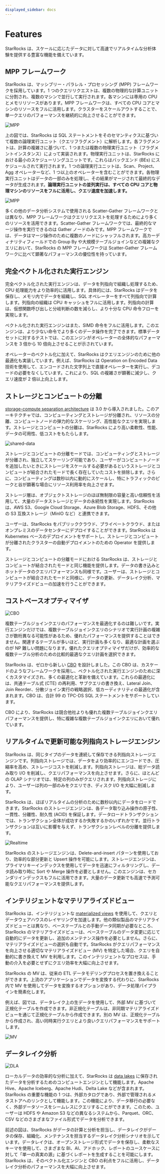```yaml
---
displayed_sidebar: docs
---
```


# Features

StarRocks は、スケールに応じたデータに対して高速でリアルタイムな分析体験を提供する豊富な機能を備えています。

## MPP フレームワーク

StarRocks は、マッシブリー・パラレル・プロセッシング (MPP) フレームワークを採用しています。1 つのクエリリクエストは、複数の物理的な計算ユニットに分割され、複数のマシンで並行して実行されます。各マシンには専用の CPU とメモリリソースがあります。MPP フレームワークは、すべての CPU コアとマシンのリソースをフルに活用します。クラスターをスケールアウトすることで、単一クエリのパフォーマンスを継続的に向上させることができます。

![MPP](../_assets/1.1-3-mpp.png)

上の図では、StarRocks は SQL ステートメントをそのセマンティクスに基づいて複数の論理実行ユニット（クエリフラグメント）に解析します。各フラグメントは、計算の複雑さに基づいて、1 つまたは複数の物理実行ユニット（フラグメントインスタンス）によって実装されます。物理実行ユニットは、StarRocks における最小のスケジューリングユニットです。これらはバックエンド (BEs) にスケジュールされて実行されます。1 つの論理実行ユニットは、Scan、Project、Agg オペレーターなど、1 つ以上のオペレーターを含むことができます。各物理実行ユニットはデータの一部のみを処理し、その結果がマージされて最終的なデータが生成されます。**論理実行ユニットの並列実行は、すべての CPU コアと物理マシンのリソースをフルに活用し、クエリ速度を加速します。**

![MPP](../_assets/1.1-4-mpp.png)

多くの他のデータ分析システムで使用される Scatter-Gather フレームワークとは異なり、MPP フレームワークはクエリリクエストを処理するためにより多くのリソースを活用できます。Scatter-Gather フレームワークでは、最終的なマージ操作を実行できるのは Gather ノードのみです。MPP フレームワークでは、データはマージ操作のために複数のノードにシャッフルされます。高カーディナリティフィールドでの Group By や大規模テーブルジョインなどの複雑なクエリにおいて、StarRocks の MPP フレームワークは Scatter-Gather フレームワークに比べて顕著なパフォーマンスの優位性を持っています。

## 完全ベクトル化された実行エンジン

完全ベクトル化された実行エンジンは、データを列指向で組織し処理するため、CPU 処理能力をより効率的に活用します。具体的には、StarRocks はデータを保存し、メモリ内でデータを組織し、SQL オペレーターをすべて列指向で計算します。列指向の組織は CPU キャッシュをフルに活用します。列指向の計算は、仮想関数呼び出しと分岐判断の数を減らし、より十分な CPU 命令フローを実現します。

ベクトル化された実行エンジンはまた、SIMD 命令をフルに活用します。このエンジンは、より少ない命令でより多くのデータ操作を完了できます。標準データセットに対するテストでは、このエンジンがオペレーターの全体的なパフォーマンスを 3 倍から 10 倍向上させることが示されています。

オペレーターのベクトル化に加えて、StarRocks はクエリエンジンのために他の最適化も実装しています。例えば、StarRocks は Operation on Encoded Data 技術を使用して、エンコードされた文字列上で直接オペレーターを実行し、デコードの必要をなくしています。これにより、SQL の複雑さが顕著に減少し、クエリ速度が 2 倍以上向上します。

## ストレージとコンピュートの分離

[storage-compute separation architecture](./Architecture.md) は 3.0 から導入されました。このアーキテクチャでは、コンピューティングとストレージが分離され、リソースの分離、コンピュートノードの弾力的なスケーリング、高性能なクエリを実現します。ストレージとコンピュートの分離は、StarRocks により高い柔軟性、性能、データの可用性、低コストをもたらします。

![shared-data](../_assets/share_data_arch.png)

ストレージとコンピュートの分離モードでは、コンピューティングとストレージが分離され、独立してスケーリング可能であり、ユーザーがコンピュートノードを追加したいときにストレージをスケールする必要があるというストレージとコンピュートが結合されたモードで長く存在していたコストを排除します。さらに、コンピューティングは数秒以内に動的にスケールし、特にトラフィックのピークと谷が顕著な場合にリソース利用率を向上させます。

ストレージ層は、オブジェクトストレージのほぼ無制限の容量と高い信頼性を活用して、大量のデータストレージとデータの永続性を実現します。StarRocks は、AWS S3、Google Cloud Storage、Azure Blob Storage、HDFS、その他の S3 互換ストレージ（MinIO など）と連携できます。

ユーザーは、StarRocks をパブリッククラウド、プライベートクラウド、またはオンプレミスのデータセンターにデプロイすることができます。StarRocks は Kubernetes ベースのデプロイメントをサポートし、ストレージとコンピュートが分離されたクラスターの自動デプロイメントのための Operator を提供します。

ストレージとコンピュートの分離モードにおける StarRocks は、ストレージとコンピュートが結合されたモードと同じ機能を提供します。データの書き込みとホットデータのクエリパフォーマンスも同様です。ユーザーは、ストレージとコンピュートが結合されたモードと同様に、データの更新、データレイク分析、マテリアライズドビューの加速を行うことができます。

## コストベースオプティマイザ

![CBO](../_assets/1.1-5-cbo.png)

複数テーブルジョインクエリのパフォーマンスを最適化するのは難しいです。実行エンジンだけでは、複数テーブルジョインクエリのシナリオで実行計画の複雑さが数桁異なる可能性があるため、優れたパフォーマンスを提供することはできません。関連するテーブルが多いほど、実行計画も多くなり、最適な計画を選ぶのが NP 難しい問題になります。優れたクエリオプティマイザだけが、効率的な複数テーブル分析のための比較的最適なクエリ計画を選択できます。

StarRocks は、ゼロから新しい [CBO](../using_starrocks/Cost_based_optimizer.md) を設計しました。この CBO は、カスケードのようなフレームワークを採用し、ベクトル化された実行エンジンのために深くカスタマイズされ、多くの最適化と革新を備えています。これらの最適化には、共通テーブル式 (CTE) の再利用、サブクエリの書き換え、Lateral Join、Join Reorder、分散ジョイン実行の戦略選択、低カーディナリティの最適化が含まれます。CBO は、合計 99 の TPC-DS SQL ステートメントをサポートしています。

CBO により、StarRocks は競合他社よりも優れた複数テーブルジョインクエリパフォーマンスを提供し、特に複雑な複数テーブルジョインクエリにおいて優れています。

## リアルタイムで更新可能な列指向ストレージエンジン

StarRocks は、同じタイプのデータを連続して保存できる列指向ストレージエンジンです。列指向ストレージでは、データをより効率的にエンコードでき、圧縮率を高め、ストレージコストを削減します。列指向ストレージは、総データ読み取り I/O を削減し、クエリパフォーマンスを向上させます。さらに、ほとんどの OLAP シナリオでは、特定の列のみがクエリされます。列指向ストレージにより、ユーザーは列の一部のみをクエリでき、ディスク I/O を大幅に削減します。

StarRocks は、ほぼリアルタイムの分析のために数秒以内にデータをロードできます。StarRocks のストレージエンジンは、各データ取り込み操作の原子性、一貫性、分離性、耐久性 (ACID) を保証します。データロードトランザクションでは、トランザクション全体が成功するか失敗するかのいずれかです。並行トランザクションは互いに影響を与えず、トランザクションレベルの分離を提供します。

![Realtime](../_assets/1.1-6-realtime.png)

StarRocks のストレージエンジンは、Delete-and-insert パターンを使用しており、効率的な部分更新と Upsert 操作を可能にします。ストレージエンジンは、プライマリキーインデックスを使用してデータを迅速にフィルタリングし、データ読み取り時に Sort や Merge 操作を必要としません。このエンジンは、セカンダリインデックスもフルに活用できます。大量のデータ更新でも高速で予測可能なクエリパフォーマンスを提供します。

## インテリジェントなマテリアライズドビュー

StarRocks は、インテリジェントな [materialized views](../using_starrocks/async_mv/Materialized_view.md) を使用して、クエリとデータウェアハウスのレイヤリングを加速します。他の類似製品のマテリアライズドビューとは異なり、ベーステーブルとの手動データ同期が必要なところ、StarRocks のマテリアライズドビューは、ベーステーブルのデータ変更に応じて自動的にデータを更新し、追加のメンテナンス操作を必要としません。さらに、マテリアライズドビューの選択も自動です。StarRocks がクエリパフォーマンスを向上させる適切なマテリアライズドビュー (MV) を特定した場合、クエリを自動的に書き換えて MV を利用します。このインテリジェントなプロセスは、手動の介入を必要とせずにクエリ効率を大幅に向上させます。

StarRocks の MV は、従来の ETL データモデリングプロセスを置き換えることができます。上流のアプリケーションでデータを変換する代わりに、StarRocks 内で MV を使用してデータを変換するオプションがあり、データ処理パイプラインを簡素化します。

例えば、図では、データレイク上の生データを使用して、外部 MV に基づいて正規化テーブルを作成できます。非正規化テーブルは、非同期マテリアライズドビューを通じて正規化テーブルから作成できます。別の MV は、正規化テーブルから作成され、高い同時実行クエリとより良いクエリパフォーマンスをサポートします。

![MV](../_assets/1.1-7-mv.png)

## データレイク分析

![DLA](../_assets/1.1-8-dla.png)

ローカルデータの効率的な分析に加えて、StarRocks は [data lakes](../data_source/catalog/catalog_overview.md) に保存されたデータを分析するためのコンピュートエンジンとして機能します。Apache Hive、Apache Iceberg、Apache Hudi、Delta Lake などが含まれます。StarRocks の重要な機能の 1 つは、外部カタログであり、外部で管理されるメタストアへのリンクとして機能します。この機能により、データ移行の必要なく、外部データソースをシームレスにクエリすることができます。このため、ユーザーは HDFS や Amazon S3 などの異なるシステムから、Parquet、ORC、CSV などのさまざまなファイル形式でデータを分析できます。

前述の図は、StarRocks がデータの計算と分析を担当し、データレイクがデータの保存、組織化、メンテナンスを担当するデータレイク分析シナリオを示しています。データレイクは、オープンストレージ形式でデータを保存し、柔軟なスキーマを使用して、さまざまな BI、AI、アドホック、レポートのユースケースに対して「単一の真実の源」に基づくレポートを生成することを可能にします。StarRocks は、そのベクトル化エンジンと CBO の利点をフルに活用し、データレイク分析のパフォーマンスを大幅に向上させます。